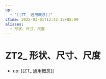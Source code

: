 ```yaml
---
up:
  - "[[ZT_ 通用概念]]"
ctime: 2025-03-01T12:42:15+08:00
aliases:
  - 形状、尺寸、尺度
---
```


# ZT2_ 形状、尺寸、尺度

- up: [[ZT_ 通用概念]]

